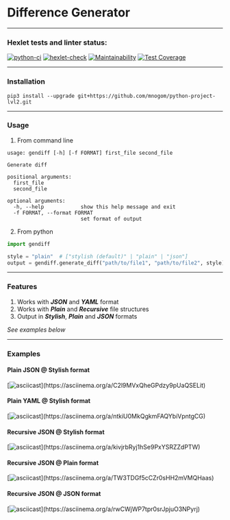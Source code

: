 # Difference Generator

---
### Hexlet tests and linter status:
[![python-ci](https://github.com/mnogom/python-project-lvl2/actions/workflows/python-ci.yml/badge.svg)](https://github.com/mnogom/python-project-lvl2/actions/workflows/python-ci.yml)
[![hexlet-check](https://github.com/mnogom/python-project-lvl2/actions/workflows/hexlet-check.yml/badge.svg)](https://github.com/mnogom/python-project-lvl2/actions/workflows/hexlet-check.yml)
[![Maintainability](https://api.codeclimate.com/v1/badges/ae478a78f3f8b00d995c/maintainability)](https://codeclimate.com/github/mnogom/python-project-lvl2/maintainability)
[![Test Coverage](https://api.codeclimate.com/v1/badges/ae478a78f3f8b00d995c/test_coverage)](https://codeclimate.com/github/mnogom/python-project-lvl2/test_coverage)

---
### Installation
```commandline
pip3 install --upgrade git+https://github.com/mnogom/python-project-lvl2.git
```

---
### Usage
1. From command line
```commandline
usage: gendiff [-h] [-f FORMAT] first_file second_file

Generate diff

positional arguments:
  first_file
  second_file

optional arguments:
  -h, --help            show this help message and exit
  -f FORMAT, --format FORMAT
                        set format of output
```

2. From python
```python
import gendiff

style = "plain"  # ["stylish (default)" | "plain" | "json"]
output = gendiff.generate_diff("path/to/file1", "path/to/file2", style)
```

---
### Features
1. Works with ***JSON*** and ***YAML*** format
2. Works with ***Plain*** and ***Recursive*** file structures
3. Output in ***Stylish***, ***Plain*** and ***JSON*** formats

*See examples below*

---
### Examples
#### Plain JSON @ Stylish format
[![asciicast](https://asciinema.org/a/C2l9MVxQheGPdzy9pUaQSELit.svg?)](https://asciinema.org/a/C2l9MVxQheGPdzy9pUaQSELit)

#### Plain YAML @ Stylish format
[![asciicast](https://asciinema.org/a/ntkiU0MkQgkmFAQYbiVpntgCG.svg?)](https://asciinema.org/a/ntkiU0MkQgkmFAQYbiVpntgCG)

#### Recursive JSON @ Stylish format
[![asciicast](https://asciinema.org/a/kivjrbRyj1hSe9PxYSRZZdPTW.svg?)](https://asciinema.org/a/kivjrbRyj1hSe9PxYSRZZdPTW)

#### Recursive JSON @ Plain format
[![asciicast](https://asciinema.org/a/TW3TDGf5cCZr0sHH2mVMQHaas.svg?)](https://asciinema.org/a/TW3TDGf5cCZr0sHH2mVMQHaas)

#### Recursive JSON @ JSON format
[![asciicast](https://asciinema.org/a/rwCWjWP7tpr0srJpjuO3NPyrj.svg?)](https://asciinema.org/a/rwCWjWP7tpr0srJpjuO3NPyrj)
